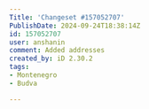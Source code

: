 ```yaml
---
Title: 'Changeset #157052707'
PublishDate: 2024-09-24T18:38:14Z
id: 157052707
user: anshanin
comment: Added addresses
created_by: iD 2.30.2
tags:
- Montenegro
- Budva

---
```

